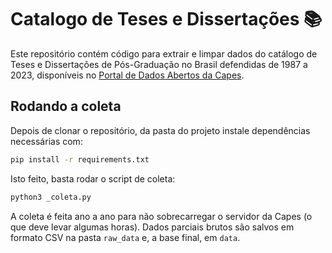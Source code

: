 # Catalogo de Teses e Dissertações :books:

Este repositório contém código para extrair e limpar dados do catálogo de Teses e Dissertações de Pós-Graduação no Brasil defendidas de 1987 a 2023, disponíveis no [Portal de Dados Abertos da Capes](https://dadosabertos.capes.gov.br/).


## Rodando a coleta

Depois de clonar o repositório, da pasta do projeto instale dependências necessárias com:

```bash
pip install -r requirements.txt
```

Isto feito, basta rodar o script de coleta:

```bash
python3 _coleta.py
```

A coleta é feita ano a ano para não sobrecarregar o servidor da Capes (o que deve levar algumas horas). Dados parciais brutos são salvos em formato CSV na pasta `raw_data` e, a base final, em `data`.
